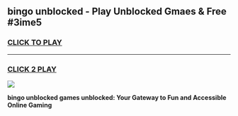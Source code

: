 
## bingo unblocked - Play Unblocked Gmaes & Free #3ime5
<h3>
<a href="https://news.freeplayer.one?title=bingo_unblocked&ref=24F">CLICK TO PLAY</a></h3>
<hr>

<h3>
<a href="https://news.freeplayer.one?title=bingo_unblocked&ref=24F">CLICK 2 PLAY</a>
  
</h3>

<a href="https://news.freeplayer.one?title=bingo_unblocked&ref=24F/"><img src="https://clearcache.store/games.png"></a>


**bingo unblocked games unblocked: Your Gateway to Fun and Accessible Online Gaming**
